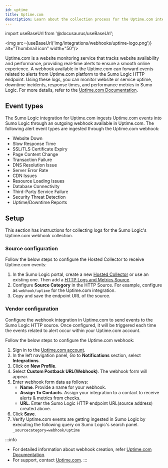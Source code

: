 ```yaml
---
id: uptime
title: Uptime.com
description: Learn about the collection process for the Uptime.com integration.
---
```

import useBaseUrl from '@docusaurus/useBaseUrl';

<img src={useBaseUrl('img/integrations/webhooks/uptime-logo.png')} alt="Thumbnail icon" width="50"/>

Uptime.com is a website monitoring service that tracks website availability and performance, providing real-time alerts to ensure a smooth online experience. A webhook available in the Uptime.com can forward events related to alerts from Uptime.com platform to the Sumo Logic HTTP endpoint. Using these logs, you can monitor website or service uptime, downtime incidents, response times, and performance metrics in Sumo Logic. For more details, refer to the [Uptime.com Documentation](https://support.uptime.com/hc/en-us).

## Event types

The Sumo Logic integration for Uptime.com ingests Uptime.com events into Sumo Logic through an outgoing webhook available in Uptime.com. The following alert event types are ingested through the Uptime.com webhook:
- Website Down
- Slow Response Time
- SSL/TLS Certificate Expiry
- Page Content Change
- Transaction Failure
- DNS Resolution Issue
- Server Error Rate
- CDN Issues
- Resource Loading Issues
- Database Connectivity
- Third-Party Service Failure
- Security Threat Detection
- Uptime/Downtime Reports

## Setup

This section has instructions for collecting logs for the Sumo Logic's Uptime.com webhook collection.

### Source configuration
Follow the below steps to configure the Hosted Collector to receive Uptime.com events:

1. In the Sumo Logic portal, create a new [Hosted Collector](https://help.sumologic.com/docs/send-data/hosted-collectors/configure-hosted-collector/) or use an existing one. Then add a [HTTP Logs and Metrics Source](https://help.sumologic.com/docs/send-data/hosted-collectors/http-source/logs-metrics/#configure-an-httplogs-and-metrics-source).
2. Configure **Source Category** in the HTTP Source. For example, configure as `webhook/uptime` for the Uptime.com integration.
3. Copy and save the endpoint URL of the source.
### Vendor configuration
Configure the webhook integration in Uptime.com to send events to the Sumo Logic HTTP source. Once configured, it will be triggered each time the events related to alert occur within your Uptime.com account.

Follow the below steps to configure the Uptime.com webhook:

1. Sign in to the [Uptime.com account](https://uptime.com/accounts/login).
2. In the left navigation panel, Go to **Notifications** section, select **Integrations**.
3. Click on **New Profile**.
4. Select **Custom Postback URL(Webhook)**. The webhook form will appear.
5. Enter webhook form data as follows:
    - **Name**. Provide a name for your webhook.
    - **Assign To Contacts**. Assign your integration to a contact to receive alerts & metrics from checks.
    - **URL**. Enter the Sumo Logic HTTP endpoint URL(source address) created above.
6. Click **Save**.
6. Verify Uptime.com events are getting ingested in Sumo Logic by executing the following query on Sumo Logic's search panel.
`_sourcecategory=webhook/uptime`

:::info
- For detailed information about webhook creation, refer [Uptime.com Documentation](https://support.uptime.com/hc/en-us/articles/115002560845-Configuring-Custom-Postback-URL-Webhooks).
- For support, contact [Uptime.com](https://uptime.com/contact). 
:::